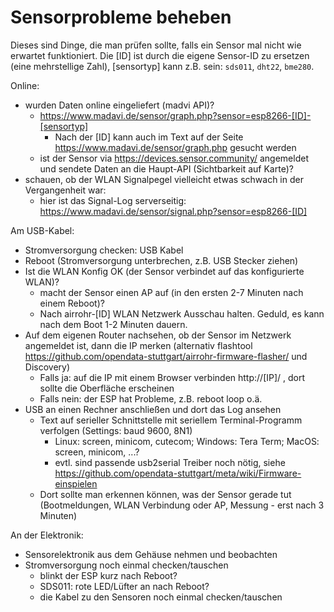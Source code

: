 # Sensorprobleme beheben

Dieses sind Dinge, die man prüfen sollte, falls ein Sensor mal nicht wie erwartet funktioniert.
Die [ID] ist durch die eigene Sensor-ID zu ersetzen (eine mehrstellige Zahl), [sensortyp] kann z.B. sein: `sds011`, `dht22`, `bme280`.

Online:

* wurden Daten online eingeliefert (madvi API)? 
    * https://www.madavi.de/sensor/graph.php?sensor=esp8266-[ID]-[sensortyp]
        * Nach der [ID] kann auch im Text auf der Seite https://www.madavi.de/sensor/graph.php gesucht werden
    * ist der Sensor via https://devices.sensor.community/ angemeldet und sendete Daten an die Haupt-API (Sichtbarkeit auf Karte)?
* schauen, ob der WLAN Signalpegel vielleicht etwas schwach in der Vergangenheit war:
  * hier ist das Signal-Log serverseitig: https://www.madavi.de/sensor/signal.php?sensor=esp8266-[ID]

Am USB-Kabel:

* Stromversorgung checken: USB Kabel
* Reboot (Stromversorgung unterbrechen, z.B. USB Stecker ziehen)
* Ist die WLAN Konfig OK (der Sensor verbindet auf das konfigurierte WLAN)?
    * macht der Sensor einen AP auf (in den ersten 2-7 Minuten nach einem Reboot)?
    * Nach airrohr-[ID] WLAN Netzwerk Ausschau halten. Geduld, es kann nach dem Boot 1-2 Minuten dauern.
* Auf dem eigenen Router nachsehen, ob der Sensor im Netzwerk angemeldet ist, dann die IP merken (alternativ flashtool https://github.com/opendata-stuttgart/airrohr-firmware-flasher/ und Discovery)
    * Falls ja: auf die IP mit einem Browser verbinden http://[IP]/ , dort sollte die Oberfläche erscheinen
    * Falls nein: der ESP hat Probleme, z.B. reboot loop o.ä.
* USB an einen Rechner anschließen und dort das Log ansehen 
    * Text auf serieller Schnittstelle mit seriellem Terminal-Programm verfolgen (Settings: baud 9600, 8N1)
        * Linux: screen, minicom, cutecom; Windows: Tera Term; MacOS: screen, minicom, ...?
        * evtl. sind passende usb2serial Treiber noch nötig, siehe https://github.com/opendata-stuttgart/meta/wiki/Firmware-einspielen
    * Dort sollte man erkennen können, was der Sensor gerade tut (Bootmeldungen, WLAN Verbindung oder AP, Messung - erst nach 3 Minuten)

An der Elektronik:

* Sensorelektronik aus dem Gehäuse nehmen und beobachten
* Stromversorgung noch einmal checken/tauschen
    * blinkt der ESP kurz nach Reboot?
    * SDS011: rote LED/Lüfter an nach Reboot?
    * die Kabel zu den Sensoren noch einmal checken/tauschen


